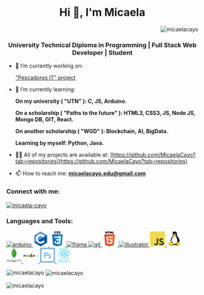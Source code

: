 <h1 align="center">Hi 👋, I'm Micaela</h1>
<p align="right"> <img src="https://komarev.com/ghpvc/?username=micaelacayo&label=Profile%20views&color=0e75b6&style=flat" alt="micaelacayo" /> </p>
<h3 align="center">University Technical Diploma in Programming | Full Stack Web Developer | Student </h3>

- 🔭 I’m currently working on: 
                       <p>["Pescadores IT" project](https://github.com/MicaelaCayo/PescadoresIt)</p>

- 🌱 I’m currently learning: 
                       <p>**On my university ( "UTN" ): C, JS, Arduino.**</p>
                       <p>**On a scholarship ( "Paths to the future" ): HTML3, CSS3, JS, Node JS, Mongo DB, GIT, React.**</p>
                       <p>**On another scholarship ( "WGD" ): Blockchain, AI, BigData.**</p>
                       <p>**Learning by myself: Python, Java.**</p>

- 👨‍💻 All of my projects are available at:
                      [https://github.com/MicaelaCayo?tab=repositories](https://github.com/MicaelaCayo?tab=repositories)

- 📫 How to reach me:
                      **micaelacayo.edu@gmail.com**

<h3 align="left">Connect with me:</h3>
<p align="left">
<a href="https://linkedin.com/in/micaela-cayo" target="blank"><img align="center" src="https://raw.githubusercontent.com/rahuldkjain/github-profile-readme-generator/master/src/images/icons/Social/linked-in-alt.svg" alt="micaela-cayo" height="30" width="40" /></a>
</p>

<h3 align="left">Languages and Tools:</h3>
<p align="left"> <a href="https://www.arduino.cc/" target="_blank" rel="noreferrer"> <img src="https://cdn.worldvectorlogo.com/logos/arduino-1.svg" alt="arduino" width="40" height="40"/> </a> <a href="https://www.cprogramming.com/" target="_blank" rel="noreferrer"> <img src="https://raw.githubusercontent.com/devicons/devicon/master/icons/c/c-original.svg" alt="c" width="40" height="40"/> </a> <a href="https://www.w3schools.com/css/" target="_blank" rel="noreferrer"> <img src="https://raw.githubusercontent.com/devicons/devicon/master/icons/css3/css3-original-wordmark.svg" alt="css3" width="40" height="40"/> </a> <a href="https://www.figma.com/" target="_blank" rel="noreferrer"> <img src="https://www.vectorlogo.zone/logos/figma/figma-icon.svg" alt="figma" width="40" height="40"/> </a> <a href="https://git-scm.com/" target="_blank" rel="noreferrer"> <img src="https://www.vectorlogo.zone/logos/git-scm/git-scm-icon.svg" alt="git" width="40" height="40"/> </a> <a href="https://www.w3.org/html/" target="_blank" rel="noreferrer"> <img src="https://raw.githubusercontent.com/devicons/devicon/master/icons/html5/html5-original-wordmark.svg" alt="html5" width="40" height="40"/> </a> <a href="https://www.adobe.com/in/products/illustrator.html" target="_blank" rel="noreferrer"> <img src="https://www.vectorlogo.zone/logos/adobe_illustrator/adobe_illustrator-icon.svg" alt="illustrator" width="40" height="40"/> </a> <a href="https://developer.mozilla.org/en-US/docs/Web/JavaScript" target="_blank" rel="noreferrer"> <img src="https://raw.githubusercontent.com/devicons/devicon/master/icons/javascript/javascript-original.svg" alt="javascript" width="40" height="40"/> </a> <a href="https://www.linux.org/" target="_blank" rel="noreferrer"> <img src="https://raw.githubusercontent.com/devicons/devicon/master/icons/linux/linux-original.svg" alt="linux" width="40" height="40"/> </a> <a href="https://www.mongodb.com/" target="_blank" rel="noreferrer"> <img src="https://raw.githubusercontent.com/devicons/devicon/master/icons/mongodb/mongodb-original-wordmark.svg" alt="mongodb" width="40" height="40"/> </a> <a href="https://nodejs.org" target="_blank" rel="noreferrer"> <img src="https://raw.githubusercontent.com/devicons/devicon/master/icons/nodejs/nodejs-original-wordmark.svg" alt="nodejs" width="40" height="40"/> </a> <a href="https://www.photoshop.com/en" target="_blank" rel="noreferrer"> <img src="https://raw.githubusercontent.com/devicons/devicon/master/icons/photoshop/photoshop-line.svg" alt="photoshop" width="40" height="40"/> </a> <a href="https://reactjs.org/" target="_blank" rel="noreferrer"> <img src="https://raw.githubusercontent.com/devicons/devicon/master/icons/react/react-original-wordmark.svg" alt="react" width="40" height="40"/> </a> </p>

<p><img align="left" src="https://github-readme-stats.vercel.app/api/top-langs?username=micaelacayo&show_icons=true&locale=en&layout=compact" alt="micaelacayo" /></p>

<p>&nbsp;<img align="center" src="https://github-readme-stats.vercel.app/api?username=micaelacayo&show_icons=true&locale=en" alt="micaelacayo" /></p>

<p><img align="center" src="https://github-readme-streak-stats.herokuapp.com/?user=micaelacayo&" alt="micaelacayo" /></p>
